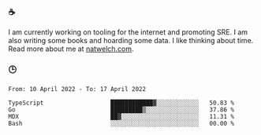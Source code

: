 ### ☕

I am currently working on tooling for the internet and promoting SRE. I am also writing some books and hoarding some data. I like thinking about time. Read more about me at [natwelch.com](https://natwelch.com).

### 🕒

<!--START_SECTION:waka-->

```text
From: 10 April 2022 - To: 17 April 2022

TypeScript                   ████████████▓░░░░░░░░░░░░   50.83 %
Go                           █████████▒░░░░░░░░░░░░░░░   37.86 %
MDX                          ██▓░░░░░░░░░░░░░░░░░░░░░░   11.31 %
Bash                         ░░░░░░░░░░░░░░░░░░░░░░░░░   00.00 %
```

<!--END_SECTION:waka-->

